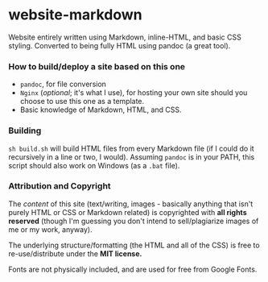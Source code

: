 # website-markdown

Website entirely written using Markdown, inline-HTML, and basic CSS styling. Converted to being fully HTML using pandoc (a great tool).

### How to build/deploy a site based on this one
- `pandoc`, for file conversion
- `Nginx` (_optional_; it's what I use), for hosting your own site should you choose to use this one as a template.
- Basic knowledge of Markdown, HTML, and CSS.

### Building

`sh build.sh` will build HTML files from every Markdown file (if I could do it recursively in a line or two, I would). Assuming `pandoc` is in your PATH, this script should also work on Windows (as a `.bat` file).

### Attribution and Copyright

The *content* of this site (text/writing, images - basically anything that isn't purely HTML or CSS or Markdown related) is copyrighted with **all rights reserved** (though I'm guessing you don't intend to sell/plagiarize images of me or my work, anyway).

The underlying structure/formatting (the HTML and all of the CSS) is free to re-use/distribute under the **MIT license.**

Fonts are not physically included, and are used for free from Google Fonts.
